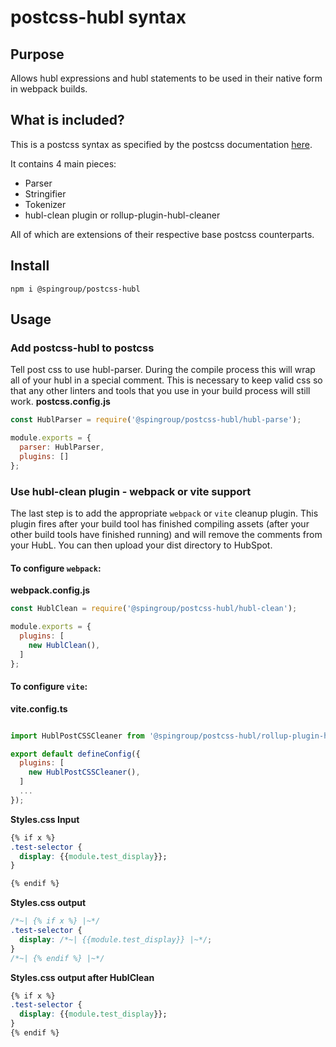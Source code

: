 # postcss-hubl syntax

## Purpose

Allows hubl expressions and hubl statements to be used in their native form in webpack builds.

## What is included?

This is a postcss syntax as specified by the postcss documentation [here](https://github.com/postcss/postcss/blob/main/docs/syntax.md).

It contains 4 main pieces:

- Parser
- Stringifier
- Tokenizer
- hubl-clean plugin or rollup-plugin-hubl-cleaner

All of which are extensions of their respective base postcss counterparts.

## Install
`npm i @spingroup/postcss-hubl`

## Usage

### Add postcss-hubl to postcss
Tell post css to use hubl-parser. During the compile process this will wrap all of your hubl in a special comment. This is necessary to keep valid css so that any other linters and tools that you use in your build process will still work.
**postcss.config.js**
```js {title: postcss.config.js}
const HublParser = require('@spingroup/postcss-hubl/hubl-parse');

module.exports = {
  parser: HublParser,
  plugins: []
};
```

### Use hubl-clean plugin - webpack or vite support

The last step is to add the appropriate `webpack` or `vite` cleanup plugin. This plugin fires after your build tool has finished compiling assets (after your other build tools have finished running) and will remove the comments from your HubL. You can then upload your dist directory to HubSpot.


#### To configure `webpack`:

**webpack.config.js**
```js {title: postcss.config.js}
const HublClean = require('@spingroup/postcss-hubl/hubl-clean');

module.exports = {
  plugins: [
    new HublClean(),
  ]
};
```

#### To configure `vite`:

**vite.config.ts**
```js {title: vite.config.ts}

import HublPostCSSCleaner from '@spingroup/postcss-hubl/rollup-plugin-hubl-cleaner';

export default defineConfig({
  plugins: [
    new HublPostCSSCleaner(),
  ]
  ...
});
```


**Styles.css Input**
```css {title: postcss.config.js}
{% if x %}
.test-selector {
  display: {{module.test_display}};
}

{% endif %}
```

**Styles.css output**
```css {title: postcss.config.js}
/*~| {% if x %} |~*/
.test-selector {
  display: /*~| {{module.test_display}} |~*/;
}
/*~| {% endif %} |~*/
```

**Styles.css output after HublClean**
```css {title: postcss.config.js}
{% if x %}
.test-selector {
  display: {{module.test_display}};
}
{% endif %}
```
